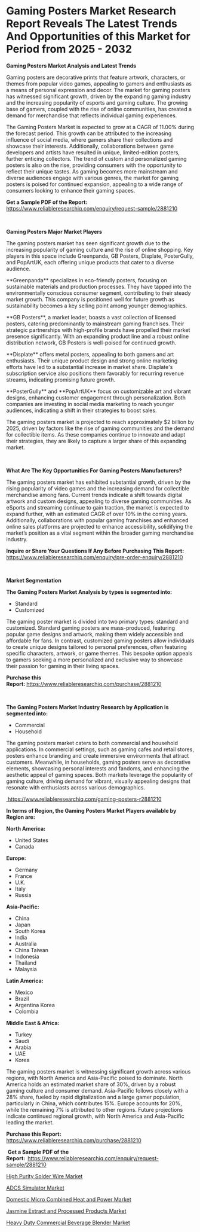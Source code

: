 <p><h1>Gaming Posters Market Research Report Reveals The Latest Trends And Opportunities of this Market for Period from 2025 - 2032</h1></p><p><strong>Gaming Posters Market Analysis and Latest Trends</strong></p>
<p><p>Gaming posters are decorative prints that feature artwork, characters, or themes from popular video games, appealing to gamers and enthusiasts as a means of personal expression and decor. The market for gaming posters has witnessed significant growth, driven by the expanding gaming industry and the increasing popularity of esports and gaming culture. The growing base of gamers, coupled with the rise of online communities, has created a demand for merchandise that reflects individual gaming experiences.</p><p>The Gaming Posters Market is expected to grow at a CAGR of 11.00% during the forecast period. This growth can be attributed to the increasing influence of social media, where gamers share their collections and showcase their interests. Additionally, collaborations between game developers and artists have resulted in unique, limited-edition posters, further enticing collectors. The trend of custom and personalized gaming posters is also on the rise, providing consumers with the opportunity to reflect their unique tastes. As gaming becomes more mainstream and diverse audiences engage with various genres, the market for gaming posters is poised for continued expansion, appealing to a wide range of consumers looking to enhance their gaming spaces.</p></p>
<p><strong>Get a Sample PDF of the Report:&nbsp;</strong> <a href="https://www.reliableresearchiq.com/enquiry/request-sample/2881210?utm_campaign=1121&utm_medium=2&utm_source=Github&utm_content=ia&utm_term=12032025&utm_id=gaming-posters">https://www.reliableresearchiq.com/enquiry/request-sample/2881210</a></p>
<p>&nbsp;</p>
<p><strong>Gaming Posters Major Market Players</strong></p>
<p><p>The gaming posters market has seen significant growth due to the increasing popularity of gaming culture and the rise of online shopping. Key players in this space include Greenpanda, GB Posters, Displate, PosterGully, and PopArtUK, each offering unique products that cater to a diverse audience.</p><p>**Greenpanda** specializes in eco-friendly posters, focusing on sustainable materials and production processes. They have tapped into the environmentally conscious consumer segment, contributing to their steady market growth. This company is positioned well for future growth as sustainability becomes a key selling point among younger demographics.</p><p>**GB Posters**, a market leader, boasts a vast collection of licensed posters, catering predominantly to mainstream gaming franchises. Their strategic partnerships with high-profile brands have propelled their market presence significantly. With an expanding product line and a robust online distribution network, GB Posters is well-poised for continued growth.</p><p>**Displate** offers metal posters, appealing to both gamers and art enthusiasts. Their unique product design and strong online marketing efforts have led to a substantial increase in market share. Displate's subscription service also positions them favorably for recurring revenue streams, indicating promising future growth.</p><p>**PosterGully** and **PopArtUK** focus on customizable art and vibrant designs, enhancing customer engagement through personalization. Both companies are investing in social media marketing to reach younger audiences, indicating a shift in their strategies to boost sales.</p><p>The gaming posters market is projected to reach approximately $2 billion by 2025, driven by factors like the rise of gaming communities and the demand for collectible items. As these companies continue to innovate and adapt their strategies, they are likely to capture a larger share of this expanding market.</p></p>
<p>&nbsp;</p>
<p><strong>What Are The Key Opportunities For Gaming Posters Manufacturers?</strong></p>
<p><p>The gaming posters market has exhibited substantial growth, driven by the rising popularity of video games and the increasing demand for collectible merchandise among fans. Current trends indicate a shift towards digital artwork and custom designs, appealing to diverse gaming communities. As eSports and streaming continue to gain traction, the market is expected to expand further, with an estimated CAGR of over 10% in the coming years. Additionally, collaborations with popular gaming franchises and enhanced online sales platforms are projected to enhance accessibility, solidifying the market’s position as a vital segment within the broader gaming merchandise industry.</p></p>
<p><strong>Inquire or Share Your Questions If Any Before Purchasing This Report:</strong> <a href="https://www.reliableresearchiq.com/enquiry/pre-order-enquiry/2881210?utm_campaign=1121&utm_medium=2&utm_source=Github&utm_content=ia&utm_term=12032025&utm_id=gaming-posters">https://www.reliableresearchiq.com/enquiry/pre-order-enquiry/2881210</a></p>
<p>&nbsp;</p>
<p><strong>Market Segmentation</strong></p>
<p><strong>The Gaming Posters Market Analysis by types is segmented into:</strong></p>
<p><ul><li>Standard</li><li>Customized</li></ul></p>
<p><p>The gaming poster market is divided into two primary types: standard and customized. Standard gaming posters are mass-produced, featuring popular game designs and artwork, making them widely accessible and affordable for fans. In contrast, customized gaming posters allow individuals to create unique designs tailored to personal preferences, often featuring specific characters, artwork, or game themes. This bespoke option appeals to gamers seeking a more personalized and exclusive way to showcase their passion for gaming in their living spaces.</p></p>
<p><strong>Purchase this Report:&nbsp;</strong><a href="https://www.reliableresearchiq.com/purchase/2881210?utm_campaign=1121&utm_medium=2&utm_source=Github&utm_content=ia&utm_term=12032025&utm_id=gaming-posters">https://www.reliableresearchiq.com/purchase/2881210</a></p>
<p>&nbsp;</p>
<p><strong>The Gaming Posters Market Industry Research by Application is segmented into:</strong></p>
<p><ul><li>Commercial</li><li>Household</li></ul></p>
<p><p>The gaming posters market caters to both commercial and household applications. In commercial settings, such as gaming cafes and retail stores, posters enhance branding and create immersive environments that attract customers. Meanwhile, in households, gaming posters serve as decorative elements, showcasing personal interests and fandoms, and enhancing the aesthetic appeal of gaming spaces. Both markets leverage the popularity of gaming culture, driving demand for vibrant, visually appealing designs that resonate with enthusiasts across various demographics.</p></p>
<p><a href="https://www.reliableresearchiq.com/gaming-posters-r2881210?utm_campaign=1121&utm_medium=2&utm_source=Github&utm_content=ia&utm_term=12032025&utm_id=gaming-posters">&nbsp;https://www.reliableresearchiq.com/gaming-posters-r2881210</a></p>
<p><strong>In terms of Region, the Gaming Posters Market Players available by Region are:</strong></p>
<p>
    <p> <strong> North America: </strong>
        <ul>
            <li>United States</li>
            <li>Canada</li>
        </ul>
        </p> 
    <p> <strong> Europe: </strong>
        <ul>
            <li>Germany</li>
            <li>France</li>
            <li>U.K.</li>
            <li>Italy</li>
            <li>Russia</li>
        </ul>
        </p> 
    <p> <strong> Asia-Pacific: </strong>
        <ul>
            <li>China</li>
            <li>Japan</li>
            <li>South Korea</li>
            <li>India</li>
            <li>Australia</li>
            <li>China Taiwan</li>
            <li>Indonesia</li>
            <li>Thailand</li>
            <li>Malaysia</li>
        </ul>
        </p> 
    <p> <strong> Latin America: </strong>
        <ul>
            <li>Mexico</li>
            <li>Brazil</li>
            <li>Argentina Korea</li>
            <li>Colombia</li>
        </ul>
        </p> 
    <p> <strong> Middle East & Africa: </strong>
        <ul>
            <li>Turkey</li>
            <li>Saudi</li>
            <li>Arabia</li>
            <li>UAE</li>
            <li>Korea</li>
        </ul>
    </p>
    </p>
<p><p>The gaming posters market is witnessing significant growth across various regions, with North America and Asia-Pacific poised to dominate. North America holds an estimated market share of 30%, driven by a robust gaming culture and consumer demand. Asia-Pacific follows closely with a 28% share, fueled by rapid digitalization and a large gamer population, particularly in China, which contributes 15%. Europe accounts for 20%, while the remaining 7% is attributed to other regions. Future projections indicate continued regional growth, with North America and Asia-Pacific leading the market.</p></p>
<p><strong>Purchase this Report: </strong><a href="https://www.reliableresearchiq.com/purchase/2881210?utm_campaign=1121&utm_medium=2&utm_source=Github&utm_content=ia&utm_term=12032025&utm_id=gaming-posters">https://www.reliableresearchiq.com/purchase/2881210</a></p>
<p>&nbsp;<strong>Get a Sample PDF of the Report:&nbsp;&nbsp;</strong><a href="https://www.reliableresearchiq.com/enquiry/request-sample/2881210?utm_campaign=1121&utm_medium=2&utm_source=Github&utm_content=ia&utm_term=12032025&utm_id=gaming-posters">https://www.reliableresearchiq.com/enquiry/request-sample/2881210</a></p>
<p><strong></strong></p>
<p><p><a href="https://github.com/darenph8er/Market-Research-Report-List-1/blob/main/high-purity-solder-wire-market.md?utm_campaign=1121&utm_medium=2&utm_source=Github&utm_content=ia&utm_term=12032025&utm_id=gaming-posters">High Purity Solder Wire Market</a></p><p><a href="https://github.com/ElviraLeka1962/Market-Research-Report-List-1/blob/main/adcs-simulator-market.md?utm_campaign=1121&utm_medium=2&utm_source=Github&utm_content=ia&utm_term=12032025&utm_id=gaming-posters">ADCS Simulator Market</a></p><p><a href="https://github.com/lateshab69/Market-Research-Report-List-1/blob/main/domestic-micro-combined-heat-and-power-market.md?utm_campaign=1121&utm_medium=2&utm_source=Github&utm_content=ia&utm_term=12032025&utm_id=gaming-posters">Domestic Micro Combined Heat and Power Market</a></p><p><a href="https://github.com/rosalinebhakta48/Market-Research-Report-List-1/blob/main/jasmine-extract-and-processed-products-market.md?utm_campaign=1121&utm_medium=2&utm_source=Github&utm_content=ia&utm_term=12032025&utm_id=gaming-posters">Jasmine Extract and Processed Products Market</a></p><p><a href="https://github.com/hedbomkrahe/Market-Research-Report-List-1/blob/main/heavy-duty-commercial-beverage-blender-market.md?utm_campaign=1121&utm_medium=2&utm_source=Github&utm_content=ia&utm_term=12032025&utm_id=gaming-posters">Heavy Duty Commercial Beverage Blender Market</a></p></p>